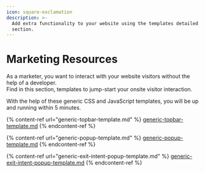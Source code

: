```yaml
---
icon: square-exclamation
description: >-
  Add extra functionality to your website using the templates detailed in this
  section.
---
```


# Marketing Resources

As a marketer, you want to interact with your website visitors without the help of a developer.\
Find in this section, templates to jump-start your onsite visitor interaction.

With the help of these generic CSS and JavaScript templates, you will be up and running within 5 minutes.

{% content-ref url="generic-topbar-template.md" %}
[generic-topbar-template.md](generic-topbar-template.md)
{% endcontent-ref %}

{% content-ref url="generic-popup-template.md" %}
[generic-popup-template.md](generic-popup-template.md)
{% endcontent-ref %}

{% content-ref url="generic-exit-intent-popup-template.md" %}
[generic-exit-intent-popup-template.md](generic-exit-intent-popup-template.md)
{% endcontent-ref %}
